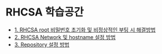 # RHCSA 학습공간

- [1. RHCSA root 비밀번호 초기화 및 비정상적인 부팅 시 해결방법](https://github.com/yeomyaloo/RHCSA/issues/1)
- [2. RHCSA Network 및 hostname 설정 방법](https://github.com/yeomyaloo/RHCSA/issues/2)
- [3. Repository 설정 방법](https://github.com/yeomyaloo/RHCSA/issues/3)
